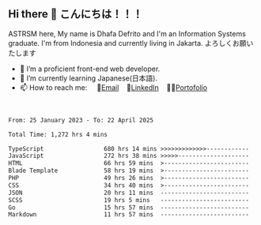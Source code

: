 ## Hi there 👋 こんにちは！！！
ASTRSM here, My name is Dhafa Defrito and I'm an Information Systems graduate. I'm from Indonesia and currently living in Jakarta. よろしくお願いたします

- 🔭 I’m a proficient front-end web developer.
- 🌱 I’m currently learning Japanese(日本語).
- 📫 How to reach me: &nbsp;&nbsp;&nbsp;&nbsp;📧[Email](ddefrito@gmail.com)&nbsp;&nbsp;&nbsp;&nbsp;💼[LinkedIn](https://www.linkedin.com/in/dhafa-defrita-rama-yudistira-9357a9229/)&nbsp;&nbsp;&nbsp;&nbsp;👨‍🎨[Portofolio](https://ddefrito.vercel.app/)
<br>
<!-- <p align="left">
<a href="https://github.com/ASTRSM">
  <img height="180em" src="https://github-readme-stats-eight-theta.vercel.app/api?username=ASTRSM&show_icons=true&theme=dracula&include_all_commits=true&count_private=true"/>
  <img height="180em" src="https://github-readme-stats-eight-theta.vercel.app/api/top-langs/?username=ASTRSM&layout=compact&langs_count=8&theme=dracula"/>
</a>
</p> -->

<!--START_SECTION:waka-->

```txt
From: 25 January 2023 - To: 22 April 2025

Total Time: 1,272 hrs 4 mins

TypeScript                 680 hrs 14 mins >>>>>>>>>>>>>------------   53.48 %
JavaScript                 272 hrs 38 mins >>>>>--------------------   21.43 %
HTML                       66 hrs 59 mins  >------------------------   05.27 %
Blade Template             58 hrs 19 mins  >------------------------   04.59 %
PHP                        49 hrs 26 mins  >------------------------   03.89 %
CSS                        34 hrs 40 mins  >------------------------   02.73 %
JSON                       20 hrs 11 mins  -------------------------   01.59 %
SCSS                       19 hrs 5 mins   -------------------------   01.50 %
Go                         15 hrs 57 mins  -------------------------   01.25 %
Markdown                   11 hrs 57 mins  -------------------------   00.94 %
```

<!--END_SECTION:waka-->
